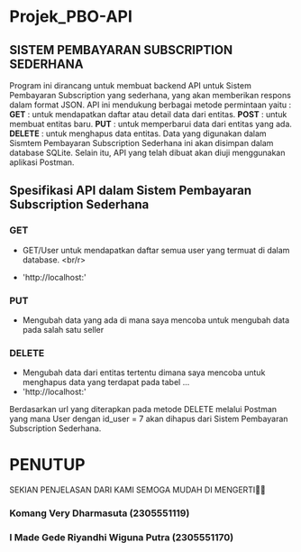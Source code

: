 # Projek_PBO-API
## SISTEM PEMBAYARAN SUBSCRIPTION SEDERHANA
Program ini dirancang untuk membuat backend API untuk Sistem Pembayaran Subscription yang sederhana, yang akan memberikan respons dalam format JSON. API ini mendukung berbagai metode permintaan yaitu :
**GET**  : untuk mendapatkan daftar atau detail data dari entitas.
**POST** : untuk membuat entitas baru.
**PUT** : untuk memperbarui data dari entitas yang ada.
**DELETE** : untuk menghapus data entitas.
Data yang digunakan dalam Sismtem Pembayaran Subscription Sederhana ini akan disimpan dalam database SQLite. Selain itu, API yang telah dibuat akan diuji menggunakan aplikasi Postman.

## Spesifikasi API dalam Sistem Pembayaran Subscription Sederhana
### **GET**

- GET/User untuk mendapatkan daftar semua user yang termuat di dalam database. <br/r>

- 'http://localhost:'

### **PUT**
- Mengubah data yang ada di mana saya mencoba untuk mengubah data pada salah satu seller <br/>

### **DELETE**
- Mengubah data dari entitas tertentu dimana saya mencoba untuk menghapus data yang terdapat pada tabel ... <br/>
- 'http://localhost:'

Berdasarkan url yang diterapkan pada metode DELETE melalui Postman yang mana User dengan id_user = 7 akan dihapus dari Sistem Pembayaran Subscription Sederhana.

# PENUTUP
SEKIAN PENJELASAN DARI KAMI SEMOGA MUDAH DI MENGERTI🙌🏻

### Komang Very Dharmasuta (2305551119)
### I Made Gede Riyandhi Wiguna Putra (2305551170)

